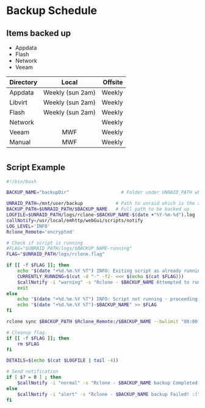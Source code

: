 # Backup Schedule

## Items backed up 
* Appdata 
* Flash 
* Network 
* Veeam 

| Directory      | Local                | Offsite        |
| :---           | :----:               |   ---:         |   
| Appdata        | Weekly (sun 2am)     | Weekly         |
| Libvirt        | Weekly (sun 2am)     | Weekly         |
| Flash          | Weekly (sun 2am)     | Weekly         |
| Network        |                      | Weekly         |
| Veeam          | MWF                  | Weekly         |
| Manual          | MWF                  | Weekly         |


#
## Script Example


```bash
#!/bin/bash

BACKUP_NAME="backupDir"                   # Folder under UNRAID_PATH which will be backed up

UNRAID_PATH=/mnt/user/backup            # Path to unraid which is the root backup 
BACKUP_PATH=$UNRAID_PATH/$BACKUP_NAME   # Full path to be backed up
LOGFILE=$UNRAID_PATH/logs/rclone-$BACKUP_NAME-$(date +"%Y-%m-%d").log 
callNotify=/usr/local/emhttp/webGui/scripts/notify
LOG_LEVEL='INFO'
Rclone_Remote='encrypted'

# Check if script is running
#FLAG="$UNRAID_PATH/logs/$BACKUP_NAME-running"
FLAG="$UNRAID_PATH/logs/rclone.flag"

if [[ -f $FLAG ]]; then
    echo "$(date "+%d.%m.%Y %T") INFO: Exiting script as already running."
    CURRENTLY_RUNNING=$(cut -d "-" -f2- <<< $(echo $(cat $FLAG)))
    $callNotify -i "warning" -s "Rclone - $BACKUP_NAME Attempted to run" -d "$CURRENTLY_RUNNING is already running. $(echo $(cat $FLAG))" 
    exit
else
    echo "$(date "+%d.%m.%Y %T") INFO: Script not running - proceeding."
    echo "$(date "+%d.%m.%Y %T")-$BACKUP_NAME" >> $FLAG
fi

rclone sync $BACKUP_PATH $Rclone_Remote:/$BACKUP_NAME --bwlimit "08:00,250 22:00,off" --log-level $LOG_LEVEL --log-file=$LOGFILE #--progress #--dry-run

# Cleanup flag.
if [[ -f $FLAG ]]; then
    rm $FLAG
fi

DETAILS=$(echo $(cat $LOGFILE | tail -4))

# Send notification 
if [ $? = 0 ] ; then
    $callNotify -i "normal" -s "Rclone - $BACKUP_NAME backup Completed!" -d "Details: $DETAILS Full log can be found here: $LOGFILE" 
else 
    $callNotify -i "alert" -s "Rclone - $BACKUP_NAME backup Failed! :("  -d "Details: $DETAILS Full log can be found here: $LOGFILE" 
fi
```

